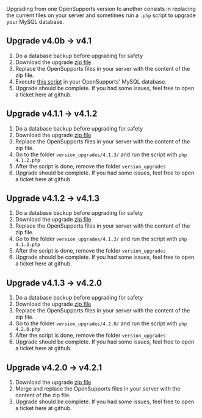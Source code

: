 Upgrading from one OpenSupports version to another consists in replacing the current files on your server and sometimes run a `.php` script to upgrade your MySQL database.

## Upgrade v4.0b -> v4.1
1. Do a database backup before upgrading for safety
2. Download the upgrade [zip file](https://github.com/opensupports/opensupports/releases/download/v4.1.0/opensupports_v4.1_update.zip)
3. Replace the OpenSupports files in your server with the content of the zip file.
4. Execute [this script](https://github.com/opensupports/opensupports/blob/master/version_upgrades/4.1.0/4.1.0.sql) in your OpenSupports' MySQL database.
5. Upgrade should be complete. If you had some issues, feel free to open a ticket here at github.

## Upgrade v4.1.1 -> v4.1.2

1. Do a database backup before upgrading for safety
2. Download the upgrade [zip file](https://github.com/opensupports/opensupports/releases/download/v4.1.2/opensupports_v4.1.2_update.zip)
3. Replace the OpenSupports files in your server with the content of the zip file.
4. Go to the folder `version_upgrades/4.1.3/` and run the script with `php 4.1.2.php`
5. After the script is done, remove the folder `version_upgrades`
6. Upgrade should be complete. If you had some issues, feel free to open a ticket here at github.


## Upgrade v4.1.2 -> v4.1.3

1. Do a database backup before upgrading for safety
2. Download the upgrade [zip file](https://github.com/opensupports/opensupports/releases/download/v4.1.3/opensupports_v4.1.3_update.zip)
3. Replace the OpenSupports files in your server with the content of the zip file.
4. Go to the folder `version_upgrades/4.1.3/` and run the script with `php 4.1.3.php`
5. After the script is done, remove the folder `version_upgrades`
6. Upgrade should be complete. If you had some issues, feel free to open a ticket here at github.

## Upgrade v4.1.3 -> v4.2.0

1. Do a database backup before upgrading for safety
2. Download the upgrade [zip file](https://github.com/opensupports/opensupports/releases/download/v4.2.0/opensupports_v4.2.0_update.zip)
3. Replace the OpenSupports files in your server with the content of the zip file.
4. Go to the folder `version_upgrades/4.2.0/` and run the script with `php 4.2.0.php`
5. After the script is done, remove the folder `version_upgrades`
6. Upgrade should be complete. If you had some issues, feel free to open a ticket here at github.

## Upgrade v4.2.0 -> v4.2.1

1. Download the upgrade [zip file](https://github.com/opensupports/opensupports/releases/download/v4.2.1/opensupports_v4.2.1_update.zip)
2. Merge and replace the OpenSupports files in your server with the content of the zip file.
3. Upgrade should be complete. If you had some issues, feel free to open a ticket here at github.